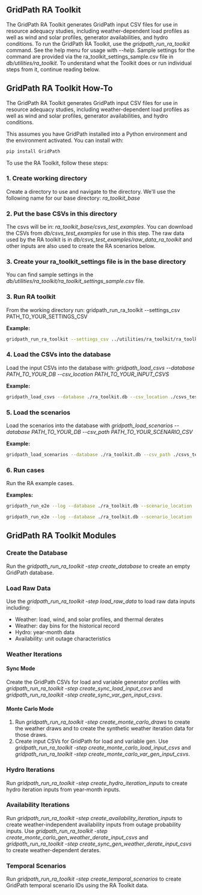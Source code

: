## GridPath RA Toolkit

The GridPath RA Toolkit generates GridPath input CSV files for use in
resource adequacy studies, including weather-dependent load profiles as well as 
wind and solar profiles, generator availabilities, and hydro conditions. To run 
the GridPath RA Toolkit, use the *gridpath_run_ra_toolkit* command. See the 
help menu for usage with *--help*. Sample settings for the command are provided 
via the ra_toolkit_settings_sample.csv file in *db/utilities/ra_toolkit*. To 
understand what the Toolkit does or run individual steps from it, continue 
reading below. 

## GridPath RA Toolkit How-To

The GridPath RA Toolkit generates GridPath input CSV files for use in
resource adequacy studies, including weather-dependent load profiles as well as 
wind and solar profiles, generator availabilities, and hydro conditions.

This assumes you have GridPath installed into a Python environment and the 
environment activated. You can install with:

```bash
pip install GridPath
```

To use the RA Toolkit, follow these steps:

### 1. Create working directory
Create a directory to use and navigate to the directory. We'll use the 
following name for our base directory: *ra_toolkit_base*

### 2. Put the base CSVs in this directory
The csvs will be in: *ra_toolkit_base/csvs_test_examples*. You can download the 
CSVs from *db/csvs_test_examples* for use in this step. The raw data used by 
the RA toolkit is in *db/csvs_test_examples/raw_data_ra_toolkit* and other 
inputs are also used to create the RA scenarios below.

### 3. Create your ra_toolkit_settings file is in the base directory
You can find sample settings in the 
*db/utilities/ra_toolkit/ra_toolkit_settings_sample.csv*  file.

### 3. Run RA toolkit

From the working directory run:
gridpath_run_ra_toolkit --settings_csv PATH_TO_YOUR_SETTINGS_CSV

**Example:**
```bash
gridpath_run_ra_toolkit --settings_csv ../utilities/ra_toolkit/ra_toolkit_settings_sample.csv
```

### 4. Load the CSVs into the database
Load the input CSVs into the database with:
*gridpath_load_csvs --database PATH_TO_YOUR_DB --csv_location PATH_TO_YOUR_INPUT_CSVS*

**Example:**
```bash
gridpath_load_csvs --database ./ra_toolkit.db --csv_location ./csvs_test_examples
```

### 5. Load the scenarios
Load the scenarios into the database with *gridpath_load_scenarios --database PATH_TO_YOUR_DB --csv_path PATH_TO_YOUR_SCENARIO_CSV*

**Example:**
```bash
gridpath_load_scenarios --database ./ra_toolkit.db --csv_path ./csvs_test_examples/scenarios.csv
```

### 6. Run cases
Run the RA example cases.

**Examples:**
```bash
gridpath_run_e2e --log --database ./ra_toolkit.db --scenario_location ./Simulations --results_export_rule USE --n_parallel_get_inputs 2 --n_parallel_solve 2 --scenario ra_toolkit_monte_carlo
```
```bash
gridpath_run_e2e --log --database ./ra_toolkit.db --scenario_location ./Simulations --results_export_rule USE --n_parallel_get_inputs 2 --n_parallel_solve 2 --scenario ra_toolkit_sync
```

## GridPath RA Toolkit Modules

### Create the Database

Run the *gridpath_run_ra_toolkit -step create_database* to create an empty GridPath database.

### Load Raw Data

Use the *gridpath_run_ra_toolkit -step load_raw_data* to load raw 
data inputs including:
   * Weather: load, wind, and solar profiles, and thermal derates
   * Weather: day bins for the historical record
   * Hydro: year-month data
   * Availability: unit outage characteristics

### Weather Iterations

#### Sync Mode

Create the GridPath CSVs for load and variable generator profiles with
*gridpath_run_ra_toolkit -step create_sync_load_input_csvs* and *gridpath_run_ra_toolkit -step create_sync_var_gen_input_csvs*.

#### Monte Carlo Mode

1. Run *gridpath_run_ra_toolkit -step create_monte_carlo_draws* to create the weather draws and to create the synthetic weather iteration data for those draws. 
2. Create input CSVs for GridPath for load and variable gen. Use 
*gridpath_run_ra_toolkit -step create_monte_carlo_load_input_csvs* and 
   *gridpath_run_ra_toolkit -step create_monte_carlo_var_gen_input_csvs*.


### Hydro Iterations
Run *gridpath_run_ra_toolkit -step create_hydro_iteration_inputs* to create hydro iteration inputs from year-month inputs.

### Availability Iterations

Run *gridpath_run_ra_toolkit -step create_availability_iteration_inputs* to create 
weather-independent availability inputs from outage probability inputs. Use 
*gridpath_run_ra_toolkit -step 
create_monte_carlo_gen_weather_derate_input_csvs* and *gridpath_run_ra_toolkit -step create_sync_gen_weather_derate_input_csvs* to create weather-dependent 
derates.

### Temporal Scenarios

Run *gridpath_run_ra_toolkit -step create_temporal_scenarios* to create GridPath temporal scenario IDs using the RA Toolkit data.
